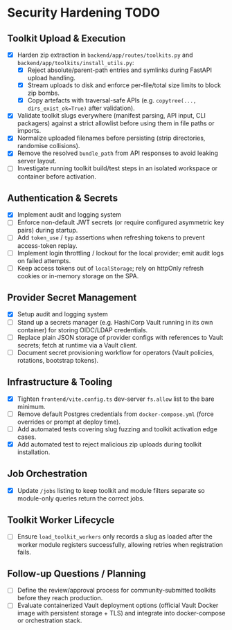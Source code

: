 # Security Hardening TODO

## Toolkit Upload & Execution
- [x] Harden zip extraction in `backend/app/routes/toolkits.py` and `backend/app/toolkits/install_utils.py`:
  - [x] Reject absolute/parent-path entries and symlinks during FastAPI upload handling.
  - [x] Stream uploads to disk and enforce per-file/total size limits to block zip bombs.
  - [x] Copy artefacts with traversal-safe APIs (e.g. `copytree(..., dirs_exist_ok=True)` after validation).
- [x] Validate toolkit slugs everywhere (manifest parsing, API input, CLI packagers) against a strict allowlist before using them in file paths or imports.
- [x] Normalize uploaded filenames before persisting (strip directories, randomise collisions).
- [x] Remove the resolved `bundle_path` from API responses to avoid leaking server layout.
- [ ] Investigate running toolkit build/test steps in an isolated workspace or container before activation.

## Authentication & Secrets
- [x] Implement audit and logging system
- [ ] Enforce non-default JWT secrets (or require configured asymmetric key pairs) during startup.
- [ ] Add `token_use` / `typ` assertions when refreshing tokens to prevent access-token replay.
- [ ] Implement login throttling / lockout for the local provider; emit audit logs on failed attempts.
- [ ] Keep access tokens out of `localStorage`; rely on httpOnly refresh cookies or in-memory storage on the SPA.

## Provider Secret Management
- [x] Setup audit and logging system
- [ ] Stand up a secrets manager (e.g. HashiCorp Vault running in its own container) for storing OIDC/LDAP credentials.
- [ ] Replace plain JSON storage of provider configs with references to Vault secrets; fetch at runtime via a Vault client.
- [ ] Document secret provisioning workflow for operators (Vault policies, rotations, bootstrap tokens).

## Infrastructure & Tooling
- [x] Tighten `frontend/vite.config.ts` dev-server `fs.allow` list to the bare minimum.
- [ ] Remove default Postgres credentials from `docker-compose.yml` (force overrides or prompt at deploy time).
- [ ] Add automated tests covering slug fuzzing and toolkit activation edge cases.
- [x] Add automated test to reject malicious zip uploads during toolkit installation.

## Job Orchestration
- [x] Update `/jobs` listing to keep toolkit and module filters separate so module-only queries return the correct jobs.

## Toolkit Worker Lifecycle
- [ ] Ensure `load_toolkit_workers` only records a slug as loaded after the worker module registers successfully, allowing retries when registration fails.

## Follow-up Questions / Planning
- [ ] Define the review/approval process for community-submitted toolkits before they reach production.
- [ ] Evaluate containerized Vault deployment options (official Vault Docker image with persistent storage + TLS) and integrate into docker-compose or orchestration stack.
